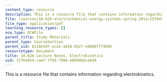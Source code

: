 ```yaml
---
content_type: resource
description: This is a resource file that contains information regarding electrokinetics.
file: /courses/10-626-electrochemical-energy-systems-spring-2014/15764954cae77f507994e0b948dce6d9_MIT10_626S14_S11lec29.pdf
file_type: application/pdf
learning_resource_types: []
ocw_type: OCWFile
parent_title: Study Materials
parent_type: CourseSection
parent_uid: b110e107-aca1-a818-8327-eb868ff7909b
resourcetype: Document
title: 10.626 Lecture Notes, Electrokinetics
uid: 15764954-cae7-7f50-7994-e0b948dce6d9
---
```

This is a resource file that contains information regarding electrokinetics.

